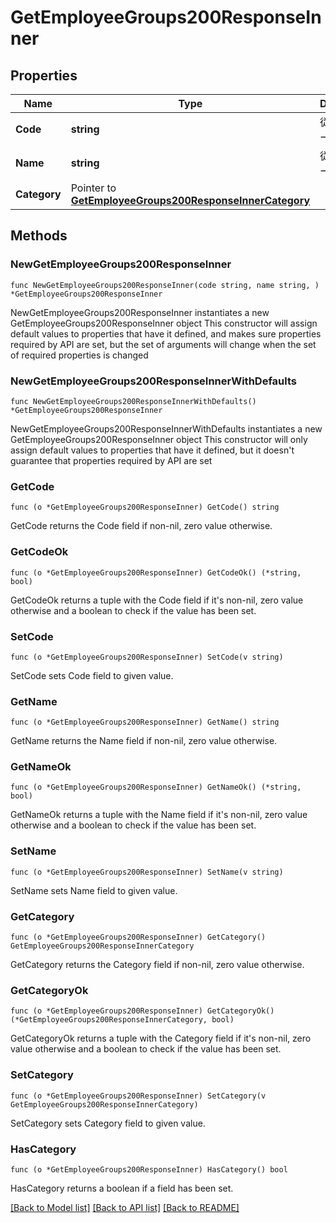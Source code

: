 # GetEmployeeGroups200ResponseInner

## Properties

Name | Type | Description | Notes
------------ | ------------- | ------------- | -------------
**Code** | **string** | 従業員グループコード | 
**Name** | **string** | 従業員グループ名 | 
**Category** | Pointer to [**GetEmployeeGroups200ResponseInnerCategory**](GetEmployeeGroups200ResponseInnerCategory.md) |  | [optional] 

## Methods

### NewGetEmployeeGroups200ResponseInner

`func NewGetEmployeeGroups200ResponseInner(code string, name string, ) *GetEmployeeGroups200ResponseInner`

NewGetEmployeeGroups200ResponseInner instantiates a new GetEmployeeGroups200ResponseInner object
This constructor will assign default values to properties that have it defined,
and makes sure properties required by API are set, but the set of arguments
will change when the set of required properties is changed

### NewGetEmployeeGroups200ResponseInnerWithDefaults

`func NewGetEmployeeGroups200ResponseInnerWithDefaults() *GetEmployeeGroups200ResponseInner`

NewGetEmployeeGroups200ResponseInnerWithDefaults instantiates a new GetEmployeeGroups200ResponseInner object
This constructor will only assign default values to properties that have it defined,
but it doesn't guarantee that properties required by API are set

### GetCode

`func (o *GetEmployeeGroups200ResponseInner) GetCode() string`

GetCode returns the Code field if non-nil, zero value otherwise.

### GetCodeOk

`func (o *GetEmployeeGroups200ResponseInner) GetCodeOk() (*string, bool)`

GetCodeOk returns a tuple with the Code field if it's non-nil, zero value otherwise
and a boolean to check if the value has been set.

### SetCode

`func (o *GetEmployeeGroups200ResponseInner) SetCode(v string)`

SetCode sets Code field to given value.


### GetName

`func (o *GetEmployeeGroups200ResponseInner) GetName() string`

GetName returns the Name field if non-nil, zero value otherwise.

### GetNameOk

`func (o *GetEmployeeGroups200ResponseInner) GetNameOk() (*string, bool)`

GetNameOk returns a tuple with the Name field if it's non-nil, zero value otherwise
and a boolean to check if the value has been set.

### SetName

`func (o *GetEmployeeGroups200ResponseInner) SetName(v string)`

SetName sets Name field to given value.


### GetCategory

`func (o *GetEmployeeGroups200ResponseInner) GetCategory() GetEmployeeGroups200ResponseInnerCategory`

GetCategory returns the Category field if non-nil, zero value otherwise.

### GetCategoryOk

`func (o *GetEmployeeGroups200ResponseInner) GetCategoryOk() (*GetEmployeeGroups200ResponseInnerCategory, bool)`

GetCategoryOk returns a tuple with the Category field if it's non-nil, zero value otherwise
and a boolean to check if the value has been set.

### SetCategory

`func (o *GetEmployeeGroups200ResponseInner) SetCategory(v GetEmployeeGroups200ResponseInnerCategory)`

SetCategory sets Category field to given value.

### HasCategory

`func (o *GetEmployeeGroups200ResponseInner) HasCategory() bool`

HasCategory returns a boolean if a field has been set.


[[Back to Model list]](../README.md#documentation-for-models) [[Back to API list]](../README.md#documentation-for-api-endpoints) [[Back to README]](../README.md)


